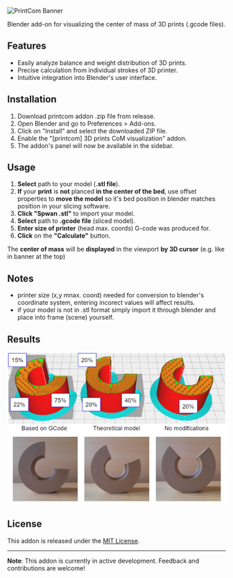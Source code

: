 ![PrintCom Banner](https://cdn.discordapp.com/attachments/1142807060539527198/1142807526254063656/printcom-banner.png)

Blender add-on for visualizing the center of mass of 3D prints (.gcode files).

## Features

- Easily analyze balance and weight distribution of 3D prints.
- Precise calculation from individual strokes of 3D printer.
- Intuitive integration into Blender's user interface.

## Installation

1. Download printcom addon .zip file from release.
2. Open Blender and go to Preferences > Add-ons.
3. Click on "Install" and select the downloaded ZIP file.
4. Enable the "[printcom] 3D prints CoM visualization" addon.
5. The addon's panel will now be available in the sidebar.

## Usage

1. __Select__ path to your model (__.stl file__).
2. __If__ your __print__ is __not__ planced __in the center of the bed__, use offset properties to __move the model__ so it's bed position in blender matches position in your slicing software.
3. __Click "Spwan .stl"__ to import your model.
4. __Select__ path to __.gcode file__ (sliced model).
5. __Enter size of printer__ (head max. coords) G-code was produced for.
6. __Click__ on the __"Calculate"__ button.

The __center of mass__ will be __displayed__ in the viewport __by 3D cursor__ (e.g. like in banner at the top)

## Notes

- printer size (x,y mnax. coord) needed for conversion to blender's coordinate system, entering incorect values will affect results.
- if your model is not in .stl format simply import it through blender and place into frame (scene) yourself.

## Results
![PrintCom Banner](data/results.png)
  
## License

This addon is released under the [MIT License](./LICENSE).

----

**Note**: This addon is currently in active development. Feedback and contributions are welcome!
